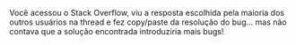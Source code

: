 Você acessou o Stack Overflow, viu a resposta escolhida pela maioria dos outros usuários na thread e fez copy/paste da 
resolução do bug... mas não contava que a solução encontrada introduziria mais bugs!
